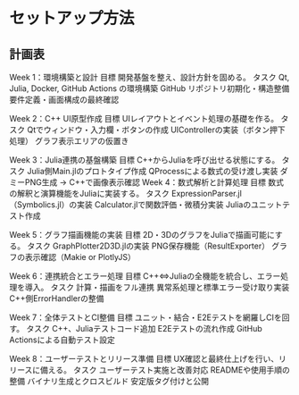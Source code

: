 # セットアップ方法
##

## 計画表
Week 1：環境構築と設計
目標
開発基盤を整え、設計方針を固める。
タスク
Qt, Julia, Docker, GitHub Actions の環境構築
GitHub リポジトリ初期化・構造整備
要件定義・画面構成の最終確認

Week 2：C++ UI原型作成
目標
UIレイアウトとイベント処理の基礎を作る。
タスク
Qtでウィンドウ・入力欄・ボタンの作成
UIControllerの実装（ボタン押下処理）
グラフ表示エリアの仮置き

Week 3：Julia連携の基盤構築
目標
C++からJuliaを呼び出せる状態にする。
タスク
Julia側Main.jlのプロトタイプ作成
QProcessによる数式の受け渡し実装
ダミーPNG生成 → C++で画像表示確認
Week 4：数式解析と計算処理
目標
数式の解釈と演算機能をJuliaに実装する。
タスク
ExpressionParser.jl（Symbolics.jl）の実装
Calculator.jlで関数評価・微積分実装
Juliaのユニットテスト作成

Week 5：グラフ描画機能の実装
目標
2D・3DのグラフをJuliaで描画可能にする。
タスク
GraphPlotter2D3D.jlの実装
PNG保存機能（ResultExporter）
グラフの表示確認（Makie or PlotlyJS）

Week 6：連携統合とエラー処理
目標
C++⇔Juliaの全機能を統合し、エラー処理を導入。
タスク
計算・描画をフル連携
異常系処理と標準エラー受け取り実装
C++側ErrorHandlerの整備

Week 7：全体テストとCI整備
目標
ユニット・結合・E2Eテストを網羅しCIを回す。
タスク
C++、Juliaテストコード追加
E2Eテストの流れ作成
GitHub Actionsによる自動テスト設定

Week 8：ユーザーテストとリリース準備
目標
UX確認と最終仕上げを行い、リリースに備える。
タスク
ユーザーテスト実施と改善対応
READMEや使用手順の整備
バイナリ生成とクロスビルド
安定版タグ付けと公開